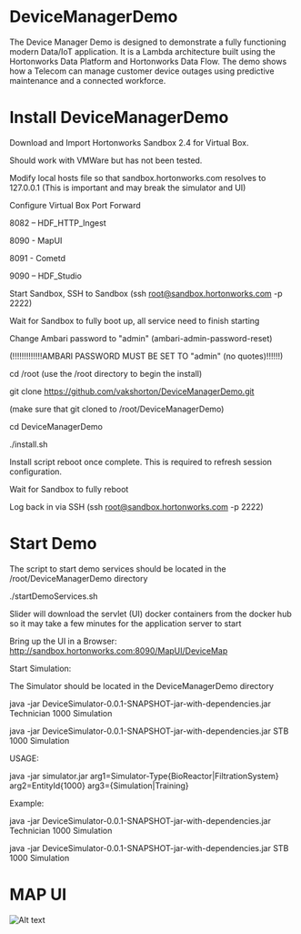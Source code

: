# DeviceManagerDemo
The Device Manager Demo is designed to demonstrate a fully functioning modern Data/IoT application. 
It is a Lambda architecture built using the Hortonworks Data Platform and Hortonworks Data Flow. 
The demo shows how a Telecom can manage customer device outages using predictive maintenance and a connected workforce.

# Install DeviceManagerDemo
Download and Import Hortonworks Sandbox 2.4 for Virtual Box. 

Should work with VMWare but has not been tested. 

Modify local hosts file so that sandbox.hortonworks.com resolves to 127.0.0.1 (This is important and may break the simulator and UI) 

Configure Virtual Box Port Forward

8082 – HDF_HTTP_Ingest

8090 - MapUI

8091 - Cometd

9090 – HDF_Studio

Start Sandbox, SSH to Sandbox (ssh root@sandbox.hortonworks.com -p 2222)

Wait for Sandbox to fully boot up, all service need to finish starting

Change Ambari password to "admin" (ambari-admin-password-reset)
 
(!!!!!!!!!!!!!AMBARI PASSWORD MUST BE SET TO "admin" (no quotes)!!!!!!)

cd /root (use the /root directory to begin the install)

git clone https://github.com/vakshorton/DeviceManagerDemo.git

(make sure that git cloned to /root/DeviceManagerDemo)

cd DeviceManagerDemo

./install.sh

Install script reboot once complete. This is required to refresh session configuration.

Wait for Sandbox to fully reboot

Log back in via SSH (ssh root@sandbox.hortonworks.com -p 2222)

# Start Demo
The script to start demo services should be located in the /root/DeviceManagerDemo directory

./startDemoServices.sh

Slider will download the servlet (UI) docker containers from the docker hub so it may take a few minutes for the application server to start

Bring up the UI in a Browser: http://sandbox.hortonworks.com:8090/MapUI/DeviceMap

Start Simulation:

The Simulator should be located in the DeviceManagerDemo directory

java -jar DeviceSimulator-0.0.1-SNAPSHOT-jar-with-dependencies.jar Technician 1000 Simulation

java -jar DeviceSimulator-0.0.1-SNAPSHOT-jar-with-dependencies.jar STB 1000 Simulation

USAGE:

java -jar simulator.jar arg1=Simulator-Type{BioReactor|FiltrationSystem} arg2=EntityId{1000} arg3={Simulation|Training}

Example:

java -jar DeviceSimulator-0.0.1-SNAPSHOT-jar-with-dependencies.jar Technician 1000 Simulation

java -jar DeviceSimulator-0.0.1-SNAPSHOT-jar-with-dependencies.jar STB 1000 Simulation

# MAP UI
![Alt text](/screenshot/DeviceManagerScreenShot.png "MapUI")


